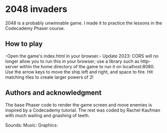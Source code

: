 # 2048 invaders

2048 is a probably unwinnable game.  I made it to practice the lessons in the Codecademy Phaser course.

## How to play

-Open the game's index.html in your browser.- Update 2023: CORS will no longer allow you to run this in your browser; use a library such as http-server within the home directory of the game to run it on localhost:8080. Use the arrow keys to move the ship left and right, and space to fire. Hit matching tiles to create larger powers of 2!

## Authors and acknowledgment

The base Phaser code to render the game screen and move enemies is inspired by a Codecademy tutorial. The rest was coded by Rachel Kaufman with much wailing and gnashing of teeth.

Sounds:
Music:
Graphics:
